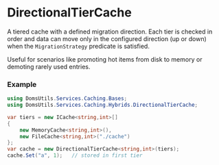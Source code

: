 # DirectionalTierCache

A tiered cache with a defined migration direction. Each tier is checked in order and data can move only in the configured direction (up or down) when the `MigrationStrategy` predicate is satisfied.

Useful for scenarios like promoting hot items from disk to memory or demoting rarely used entries.

### Example
```csharp
using DomsUtils.Services.Caching.Bases;
using DomsUtils.Services.Caching.Hybrids.DirectionalTierCache;

var tiers = new ICache<string,int>[]
{
    new MemoryCache<string,int>(),
    new FileCache<string,int>("./cache")
};
var cache = new DirectionalTierCache<string,int>(tiers);
cache.Set("a", 1);   // stored in first tier
```
